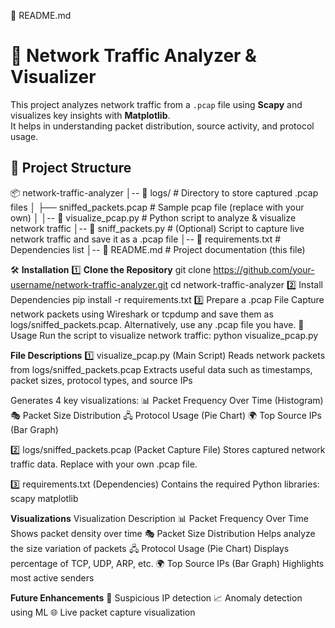 📜 README.md
# 📡 Network Traffic Analyzer & Visualizer
This project analyzes network traffic from a `.pcap` file using **Scapy** and visualizes key insights with **Matplotlib**.  
It helps in understanding packet distribution, source activity, and protocol usage.

## 📂 **Project Structure**
📦 network-traffic-analyzer
│-- 📂 logs/                # Directory to store captured .pcap files
│   ├── sniffed_packets.pcap  # Sample pcap file (replace with your own)
│
│-- 📜 visualize_pcap.py     # Python script to analyze & visualize network traffic
│-- 📜 sniff_packets.py      # (Optional) Script to capture live network traffic and save it as a .pcap file
│-- 📜 requirements.txt      # Dependencies list
│-- 📜 README.md             # Project documentation (this file)


🛠️ **Installation**
1️⃣ **Clone the Repository**
git clone https://github.com/your-username/network-traffic-analyzer.git
cd network-traffic-analyzer
2️⃣ Install Dependencies
pip install -r requirements.txt
3️⃣ Prepare a .pcap File
Capture network packets using Wireshark or tcpdump and save them as logs/sniffed_packets.pcap.
Alternatively, use any .pcap file you have.
🚀 Usage
Run the script to visualize network traffic:
python visualize_pcap.py

**File Descriptions**
1️⃣ visualize_pcap.py (Main Script)
Reads network packets from logs/sniffed_packets.pcap
Extracts useful data such as timestamps, packet sizes, protocol types, and source IPs

Generates 4 key visualizations:
📊 Packet Frequency Over Time (Histogram)
🎭 Packet Size Distribution
🖧 Protocol Usage (Pie Chart)
🌍 Top Source IPs (Bar Graph)

2️⃣ logs/sniffed_packets.pcap (Packet Capture File)
Stores captured network traffic data.
Replace with your own .pcap file.

3️⃣ requirements.txt (Dependencies)
Contains the required Python libraries:
scapy
matplotlib

**Visualizations**
Visualization	Description
📊 Packet Frequency Over Time	Shows packet density over time
🎭 Packet Size Distribution	Helps analyze the size variation of packets
🖧 Protocol Usage (Pie Chart)	Displays percentage of TCP, UDP, ARP, etc.
🌍 Top Source IPs (Bar Graph)	Highlights most active senders

**Future Enhancements**
🚨 Suspicious IP detection
📈 Anomaly detection using ML
🌐 Live packet capture visualization

